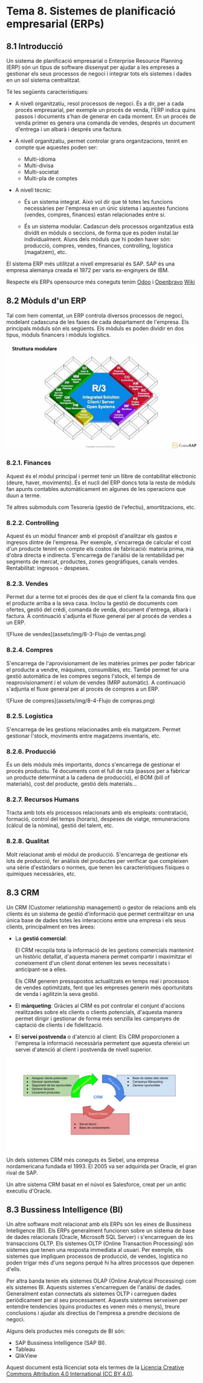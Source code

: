 # Tema 8. Sistemes de planificació empresarial (ERPs)

## 8.1 Introducció

Un sistema de planificació empresarial o Enterprise Resource Planning (ERP) són un tipus de software dissenyat per ajudar a les empreses a gestionar els seus processos de negoci i integrar tots els sistemes i dades en un sol sistema centralitzat.

Té les següents característiques:

* A nivell organitzatiu, resol processos de negoci. És a dir, per a cada procés empresarial, per exemple un procés de venda, l'ERP indica quins passos i documents s'han de generar en cada moment. En un procés de venda primer es genera una comanda de vendes, després un document d'entrega i un albarà i després una factura.

* A nivell organitzatiu, permet controlar grans organitzacions, tenint en compte que aquestes poden ser:
    * Multi-idioma
    * Multi-divisa
    * Multi-societat
    * Multi-pla de comptes

* A nivell tècnic:
    * És un sistema integrat. Això vol dir que té totes les funcions necessàries per l'empresa en un únic sistema i aquestes funcions (vendes, compres, finances) estan relacionades entre si.

    * És un sistema modular. Cadascun dels processos organitzatius està dividit en mòduls o seccions, de forma que es poden instal.lar individualment. Aluns dels mòduls que hi poden haver són: producció, compres, vendes, finances, controlling, logística (magatzem), etc.

El sistema ERP més utilitzat a nivell empresarial és SAP. SAP és una empresa alemanya creada el 1972 per varis ex-enginyers de IBM. 

Respecte els ERPs opensource més coneguts tenim [Odoo](https://www.odoo.com/es_ES) i [Openbravo](https://www.openbravo.com/es) [Wiki](http://wiki.openbravo.com/wiki/Installation/Ubuntu)

## 8.2 Mòduls d'un ERP

Tal com hem comentat, un ERP controla diversos processos de negoci, modelant cadascuna de les fases de cada departament de l'empresa. Els principals mòduls són els següents. Els mòduls es poden dividir en dos tipus, mòduls financers i mòduls logístics.

![Mòduls d'un ERP](assets/img/8-2-SAP-R3-modules.jpg)

### 8.2.1. Finances

Aquest és el mòdul principal i permet tenir un llibre de contabilitat elèctronic (deure, haver, moviments). És el nucli del ERP doncs tota la resta de mòduls fan apunts contables automàticament en algunes de les operacions que duun a terme.

Té altres submoduls com Tesoreria (gestió de l'efectiu), amortitzacions, etc.

### 8.2.2. Controlling

Aquest és un mòdul financer amb el propòsit d'analitzar els gastos e ingresos dintre de l'empresa. Per exemple, s'encarrega de calcular el cost d'un producte tenint en compte els costos de fabricació: materia prima, mà d'obra directa e indirecta. S'encarrega de l'anàlisi de la rentabilidad per segments de mercat, productes, zones geográfiques, canals vendes. Rentabilitat: ingresos - despeses.

### 8.2.3. Vendes

Permet dur a terme tot el procés des de que el client fa la comanda fins que el producte arriba a la seva casa. Inclou la gestió de documents com ofertes, gestió del crèdi, comanda de venda, document d'entrega, albarà i factura. A continuació s'adjunta el fluxe general per al procés de vendes a un ERP.

![Fluxe de vendes](assets/img/8-3-Flujo de ventas.png)

### 8.2.4. Compres

S'encarrega de l'aprovisionament de les matèries primes per poder fabricar el producte a vendre, màquines, consumibles, etc. També permet fer una gestió automàtica de les compres segons l'stock, el temps de reaprovisionament i el volum de vendes (MRP automàtic). A continuació s'adjunta el fluxe general per al procés de compres a un ERP.

![Fluxe de compres](assets/img/8-4-Flujo de compras.png)

### 8.2.5. Logística

S'encarrega de les gestions relacionades amb els matgatzem. Permet gestionar l'stock, moviments entre magatzems inventaris, etc.

### 8.2.6. Producció

És un dels mòduls més importants, doncs s'encarrega de gestionar el procés productiu. Té documents com el full de ruta (passos per a fabricar un producte determinat a la cadena de producció), el BOM (bill of materials), cost del producte, gestió dels materials...

### 8.2.7. Recursos Humans

Tracta amb tots els processos relacionats amb els empleats: contratació, formació, control del temps (horaris), despeses de viatge, remuneracions (càlcul de la nòmina), gestió del talent, etc.

### 8.2.8. Qualitat 

Molt relacionat amb el mòdul de producció. S'encarrega de gestionar els lots de producció, fer anàlisis del productes per verificar que compleixen una sèrie d'estàndars o normes, que tenen les característiques físiques o químiques necessàries, etc.

## 8.3 CRM

Un CRM (Customer relationship management) o gestor de relacions amb els clients és un sistema de gestió d'informació que permet centralitzar en una única base de dades totes les interaccions entre una empresa i els seus clients, principalment en tres àrees:

* La **gestió comercial**:

    El CRM recopila tota la informació de les gestions comercials mantenint un històric detallat, d'aquesta manera permet compartir i maximitzar el coneixement d'un client donat entenen les seves necessitats i anticipant-se a elles.

    Els CRM generen pressupostos actualitzats en temps real i processos de vendes optimitzats, fent que les empreses generin més oportunitats de venda i agilitzin la seva gestió.


* El **màrqueting**: Gràcies al CRM es pot controlar el conjunt d'accions realitzades sobre els clients o clients potencials, d'aquesta manera permet dirigir i gestionar de forma més senzilla les campanyes de captació de clients i de fidelització.

* El **servei postvenda** o d'atenció al client: Els CRM proporcionen a l'empresa la informació necessària permetent que aquesta ofereixi un servei d'atenció al client i postvenda de nivell superior.

![Gestió de processos amb CRM](assets/img/8-1-CRM.jpg)

Un dels sistemes CRM més coneguts és Siebel, una empresa nordamericana fundada el 1993. El 2005 va ser adquirida per Oracle, el gran rival de SAP.

Un altre sistema CRM basat en el núvol es Salesforce, creat per un antic executiu d'Oracle.

## 8.3 Bussiness Intelligence (BI)

Un altre software molt relacionat amb els ERPs són les eines de Bussiness Intelligence (BI). Els ERPs generalment funcionen sobre un sistema de base de dades relacionals (Oracle, Microsoft SQL Server) i s'encarreguen de les transaccions OLTP. Els sistemes OLTP (Online Transaction Processing) són sistemes que tenen una resposta immediata al usuari. Per exemple, els sistemes que impliquen processos de producció, de vendes, logística no poden trigar més d'uns segons perquè hi ha altres processos que depenen d'ells.

Per altra banda tenim els sistemes OLAP (Online Analytical Processing) com els sistemes BI. Aquests sistemes s'encarreguen de l'anàlisi de dades. Generalment estan connectats als sistemes OLTP i carreguen dades periòdicament per al seu processament. Aquests sistemes serveixen per entendre tendencies (quins productes es venen més o menys), treure conclusions i ajudar als directius de l'empresa a prendre decisions de negoci.

Alguns dels productes més coneguts de BI són:

* SAP Bussiness Intelligence (SAP BI).
* Tableau
* QlikView

Aquest document està llicenciat sota els termes de la [Licencia Creative Commons Attribution 4.0 International (CC BY 4.0)](LICENSE.md).